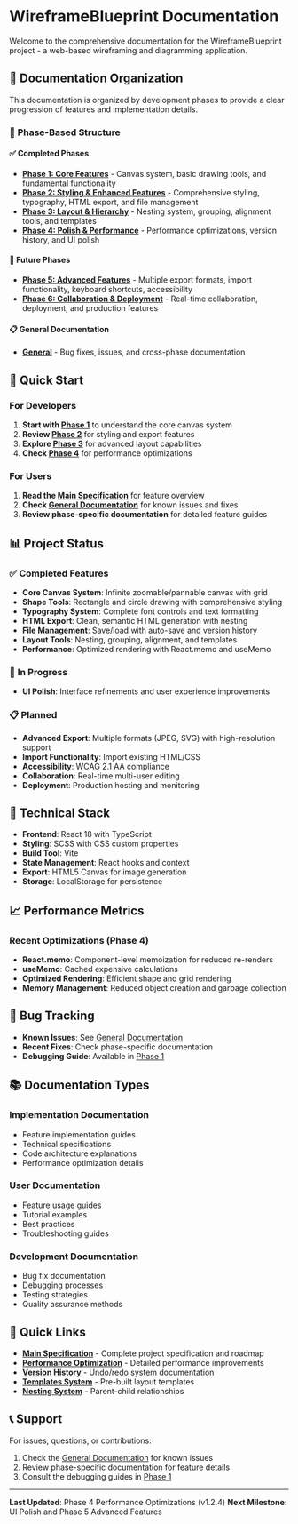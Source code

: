 # WireframeBlueprint Documentation

Welcome to the comprehensive documentation for the WireframeBlueprint project - a web-based wireframing and diagramming application.

## 📁 Documentation Organization

This documentation is organized by development phases to provide a clear progression of features and implementation details.

### 🎯 **Phase-Based Structure**

#### ✅ **Completed Phases**
- **[Phase 1: Core Features](./phase-1-core/)** - Canvas system, basic drawing tools, and fundamental functionality
- **[Phase 2: Styling & Enhanced Features](./phase-2-styling/)** - Comprehensive styling, typography, HTML export, and file management
- **[Phase 3: Layout & Hierarchy](./phase-3-layout/)** - Nesting system, grouping, alignment tools, and templates
- **[Phase 4: Polish & Performance](./phase-4-polish/)** - Performance optimizations, version history, and UI polish

#### 🔄 **Future Phases**
- **[Phase 5: Advanced Features](./phase-5-advanced/)** - Multiple export formats, import functionality, keyboard shortcuts, accessibility
- **[Phase 6: Collaboration & Deployment](./phase-6-collaboration/)** - Real-time collaboration, deployment, and production features

#### 📋 **General Documentation**
- **[General](./general/)** - Bug fixes, issues, and cross-phase documentation

## 🚀 **Quick Start**

### For Developers
1. **Start with [Phase 1](./phase-1-core/)** to understand the core canvas system
2. **Review [Phase 2](./phase-2-styling/)** for styling and export features
3. **Explore [Phase 3](./phase-3-layout/)** for advanced layout capabilities
4. **Check [Phase 4](./phase-4-polish/)** for performance optimizations

### For Users
1. **Read the [Main Specification](./spec.md)** for feature overview
2. **Check [General Documentation](./general/)** for known issues and fixes
3. **Review phase-specific documentation** for detailed feature guides

## 📊 **Project Status**

### ✅ **Completed Features**
- **Core Canvas System**: Infinite zoomable/pannable canvas with grid
- **Shape Tools**: Rectangle and circle drawing with comprehensive styling
- **Typography System**: Complete font controls and text formatting
- **HTML Export**: Clean, semantic HTML generation with nesting
- **File Management**: Save/load with auto-save and version history
- **Layout Tools**: Nesting, grouping, alignment, and templates
- **Performance**: Optimized rendering with React.memo and useMemo

### 🔄 **In Progress**
- **UI Polish**: Interface refinements and user experience improvements

### 📋 **Planned**
- **Advanced Export**: Multiple formats (JPEG, SVG) with high-resolution support
- **Import Functionality**: Import existing HTML/CSS
- **Accessibility**: WCAG 2.1 AA compliance
- **Collaboration**: Real-time multi-user editing
- **Deployment**: Production hosting and monitoring

## 🔧 **Technical Stack**

- **Frontend**: React 18 with TypeScript
- **Styling**: SCSS with CSS custom properties
- **Build Tool**: Vite
- **State Management**: React hooks and context
- **Export**: HTML5 Canvas for image generation
- **Storage**: LocalStorage for persistence

## 📈 **Performance Metrics**

### Recent Optimizations (Phase 4)
- **React.memo**: Component-level memoization for reduced re-renders
- **useMemo**: Cached expensive calculations
- **Optimized Rendering**: Efficient shape and grid rendering
- **Memory Management**: Reduced object creation and garbage collection

## 🐛 **Bug Tracking**

- **Known Issues**: See [General Documentation](./general/)
- **Recent Fixes**: Check phase-specific documentation
- **Debugging Guide**: Available in [Phase 1](./phase-1-core/)

## 📚 **Documentation Types**

### Implementation Documentation
- Feature implementation guides
- Technical specifications
- Code architecture explanations
- Performance optimization details

### User Documentation
- Feature usage guides
- Tutorial examples
- Best practices
- Troubleshooting guides

### Development Documentation
- Bug fix documentation
- Debugging processes
- Testing strategies
- Quality assurance methods

## 🔗 **Quick Links**

- **[Main Specification](./spec.md)** - Complete project specification and roadmap
- **[Performance Optimization](./phase-4-polish/performance-optimization-implementation.md)** - Detailed performance improvements
- **[Version History](./phase-4-polish/version-history-implementation.md)** - Undo/redo system documentation
- **[Templates System](./phase-3-layout/templates-implementation.md)** - Pre-built layout templates
- **[Nesting System](./phase-3-layout/nesting-system-completion.md)** - Parent-child relationships

## 📞 **Support**

For issues, questions, or contributions:
1. Check the [General Documentation](./general/) for known issues
2. Review phase-specific documentation for feature details
3. Consult the debugging guides in [Phase 1](./phase-1-core/)

---

**Last Updated**: Phase 4 Performance Optimizations (v1.2.4)
**Next Milestone**: UI Polish and Phase 5 Advanced Features 